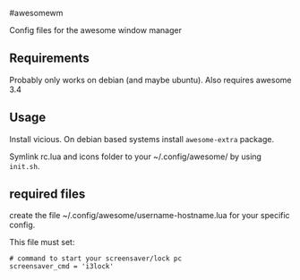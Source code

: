 #awesomewm

Config files for the awesome window manager

## Requirements

Probably only works on debian (and maybe ubuntu).
Also requires awesome 3.4


## Usage

Install vicious. On debian based systems install `awesome-extra` package.

Symlink rc.lua and icons folder to your ~/.config/awesome/ by using ` init.sh`.


## required files

create the file ~/.config/awesome/username-hostname.lua for your specific config.

This file must set:

```
# command to start your screensaver/lock pc
screensaver_cmd = 'i3lock'
```
